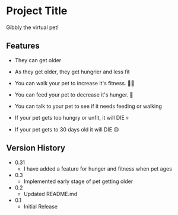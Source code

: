 # Project Title

Gibbly the virtual pet!

## Features

- They can get older

- As they get older, they get hungrier and less fit

- You can walk your pet to increase it's fitness. 🏃‍♂️

- You can feed your pet to decrease it's hunger. 🍕

- You can talk to your pet to see if it needs feeding or walking

- If your pet gets too hungry or unfit, it will DIE 💀

- If your pet gets to 30 days old it will DIE 😢

## Version History

- 0.31
  - I have added a feature for hunger and fitness when pet ages
- 0.3
  - Implemented early stage of pet getting older
- 0.2
  - Updated README.md
- 0.1
  - Initial Release
